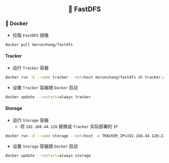 <h2 align="center">📔 FastDFS</h2>

### 🐳 Docker

* 拉取 `FastDFS` 镜像

```bash
docker pull morunchang/fastdfs
```

#### Tracker

* 运行 `Tracker` 容器

```bash
docker run -d --name tracker --net=host morunchang/fastdfs sh tracker.sh
```

* 设置 `Tracker` 容器随 `Docker` 启动

```bash
docker update --restart=always tracker
```

#### Storage

* 运行 `Storage` 容器
    * 将 `192.168.44.128` 替换成 `Tracker` 实际部署的 `IP`

```bash
docker run -d --name storage --net=host -e TRACKER_IP=192.168.44.128:22122 -e GROUP_NAME=group1 morunchang/fastdfs sh storage.sh
```

* 设置 `Storage` 容器随 `Docker` 启动

```bash
docker update --restart=always storage
```
